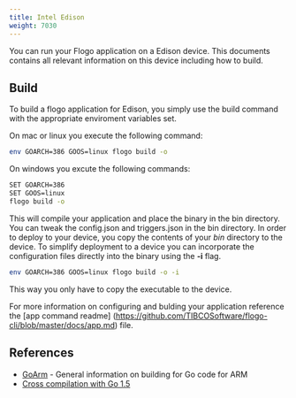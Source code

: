 ```yaml
---
title: Intel Edison 
weight: 7030
---
```


You can run your Flogo application on a Edison device.  This documents contains all relevant information on this device including how to build.


## Build

To build a flogo application for Edison, you simply use the build command with the appropriate enviroment variables set.

On mac or linux you execute the following command:

```bash
env GOARCH=386 GOOS=linux flogo build -o
```

On windows you excute the following commands:

```bash
SET GOARCH=386
SET GOOS=linux
flogo build -o
```

This will compile your application and place the binary in the bin directory.   You can tweak the config.json and triggers.json in the bin directory.  In order to deploy to your device, you copy the contents of your *bin* directory to the device. To simplify deployment to a device you can incorporate the configuration files directly into the binary using the **-i** flag.

```bash
env GOARCH=386 GOOS=linux flogo build -o -i
```

This way you only have to copy the executable to the device.

  For more information on configuring and bulding your application reference the [app command readme] (https://github.com/TIBCOSoftware/flogo-cli/blob/master/docs/app.md) file.


## References
* [GoArm](https://github.com/golang/go/wiki/GoArm) - General information on building for Go code for ARM 
* [Cross compilation with Go 1.5](http://dave.cheney.net/2015/08/22/cross-compilation-with-go-1-5)
